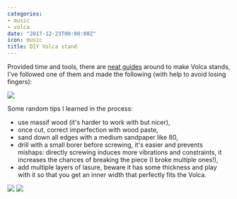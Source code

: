 ```yaml
---
categories:
- music
- volca
date: "2017-12-23T00:00:00Z"
icon: music
title: DIY Volca stand
---
```


Provided time and tools, there are [neat
guides](https://www.reddit.com/r/synthesizers/comments/3zzwnu/made_a_2_volca_stand_for_my_first_woodworking/)
around to make Volca stands, I've followed one of them and made the
following (with help to avoid losing fingers):

<img src="/img/volca/volca-stand-3.jpg" data-action="zoom" />

Some random tips I learned in the process:

- use massif wood (it's harder to work with but nicer),
- once cut, correct imperfection with wood paste,
- sand down all edges with a medium sandpaper like 80,
- drill with a small borer before screwing, it's easier and prevents
  mishaps: directly screwing induces more vibrations and constraints,
  it increases the chances of breaking the piece (I broke multiple
  ones!),
- add multiple layers of lasure, beware it has some thickness and play
  with it so that you get an inner width that perfectly fits the
  Volca.

<img src="/img/volca/volca-stand-1.jpg" data-action="zoom" />
<img src="/img/volca/volca-stand-2.jpg" data-action="zoom" />
